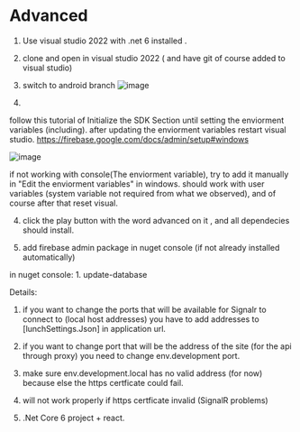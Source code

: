 # Advanced

1. Use visual studio 2022 with .net 6 installed .

1. clone and open in visual studio 2022 ( and have git of course added to visual studio)
2. switch to android branch
![image](https://user-images.githubusercontent.com/71297464/174668228-6ab011de-31c9-4b41-8f40-eac81e7c7f20.png)

3.
follow this tutorial of Initialize the SDK Section until setting the enviorment variables (including).
after updating the enviorment variables restart visual studio.
https://firebase.google.com/docs/admin/setup#windows

![image](https://user-images.githubusercontent.com/71297464/173902356-c36b16e3-5048-40ff-921d-a842377c5158.png)


if not working with console(The enviorment variable), try to add it manually  in "Edit the enviorment variables" in windows. should work with user variables (system variable not required from what we observed), and of course after that reset visual.




4. click the play button with the word advanced on it , and all dependecies should install.

5. add firebase admin package in nuget console (if not already installed automatically)








in nuget console:
1.
 update-database










Details:

1. if you want to change the ports that will be available for Signalr to connect to (local host addresses) you have to add addresses to  [lunchSettings.Json]  in application url.
2. if you want to change port that will be the address of the site (for the api through proxy) you need to change env.development port.
3. make sure env.development.local has no valid address (for now) because else the https certficate could fail.
4.  will not work properly if https certficate invalid (SignalR problems)

5. .Net Core 6 project + react. 
